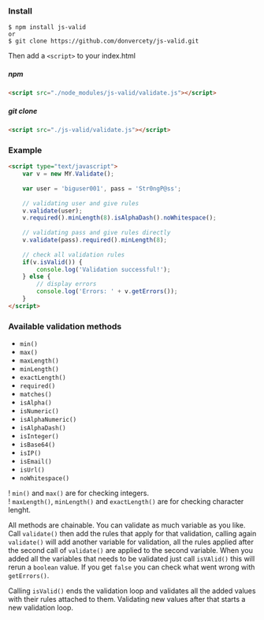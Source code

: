 ### Install
    $ npm install js-valid
    or
    $ git clone https://github.com/donvercety/js-valid.git

Then add a `<script>` to your index.html

##### npm

```html
<script src="./node_modules/js-valid/validate.js"></script>
```

##### git clone

```html
<script src="./js-valid/validate.js"></script>
```

### Example

```html
<script type="text/javascript">
    var v = new MY.Validate();
    
    var user = 'biguser001', pass = 'Str0ngP@ss';
    
    // validating user and give rules
    v.validate(user); 
    v.required().minLength(8).isAlphaDash().noWhitespace();
    
    // validating pass and give rules directly
    v.validate(pass).required().minLength(8);
    
    // check all validation rules
    if(v.isValid()) { 
        console.log('Validation successful!');
    } else {
        // display errors
        console.log('Errors: ' + v.getErrors());
    }
</script>
```

### Available validation methods
- `min()`
- `max()`
- `maxLength()`
- `minLength()`
- `exactLength()`
- `required()`
- `matches()`
- `isAlpha()`
- `isNumeric()`
- `isAlphaNumeric()`
- `isAlphaDash()`
- `isInteger()`
- `isBase64()`
- `isIP()`
- `isEmail()`
- `isUrl()`
- `noWhitespace()`

! `min()` and `max()` are for checking integers.  
! `maxLength()`, `minLength()` and `exactLength()` are for checking character lenght.

All methods are chainable. You can validate as much variable as you like. Call `validate()` then add the rules that apply for that validation, calling again `validate()` will add another variable for validation, all the rules applied after the second call of `validate()` are applied to the second variable. When you added all the variables that needs to be validated just call `isVAlid()` this will rerun a `boolean` value. If you get `false` you can check what went wrong with `getErrors()`.

Calling `isValid()` ends the validation loop and validates all the added values with their rules attached to them. Validating new values after that starts a new validation loop.
